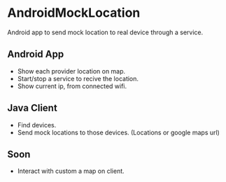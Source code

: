 # AndroidMockLocation
Android app to send mock location to real device through a service.

## Android App
* Show each provider location on map.
* Start/stop a service to recive the location.
* Show current ip, from connected wifi.


## Java Client
* Find devices.
* Send mock locations to those devices. (Locations or google maps url)


## Soon
* Interact with custom a map on client.